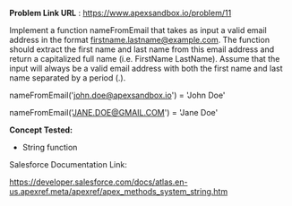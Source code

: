 **Problem Link URL** : https://www.apexsandbox.io/problem/11

Implement a function nameFromEmail that takes as input a valid email address in the format firstname.lastname@example.com. The function should extract the first name and last name from this email address and return a capitalized full name (i.e. FirstName LastName). Assume that the input will always be a valid email address with both the first name and last name separated by a period (.).

nameFromEmail('john.doe@apexsandbox.io') = 'John Doe'

nameFromEmail('JANE.DOE@GMAIL.COM') = 'Jane Doe'


**Concept Tested:**
- String function

Salesforce Documentation Link:

https://developer.salesforce.com/docs/atlas.en-us.apexref.meta/apexref/apex_methods_system_string.htm